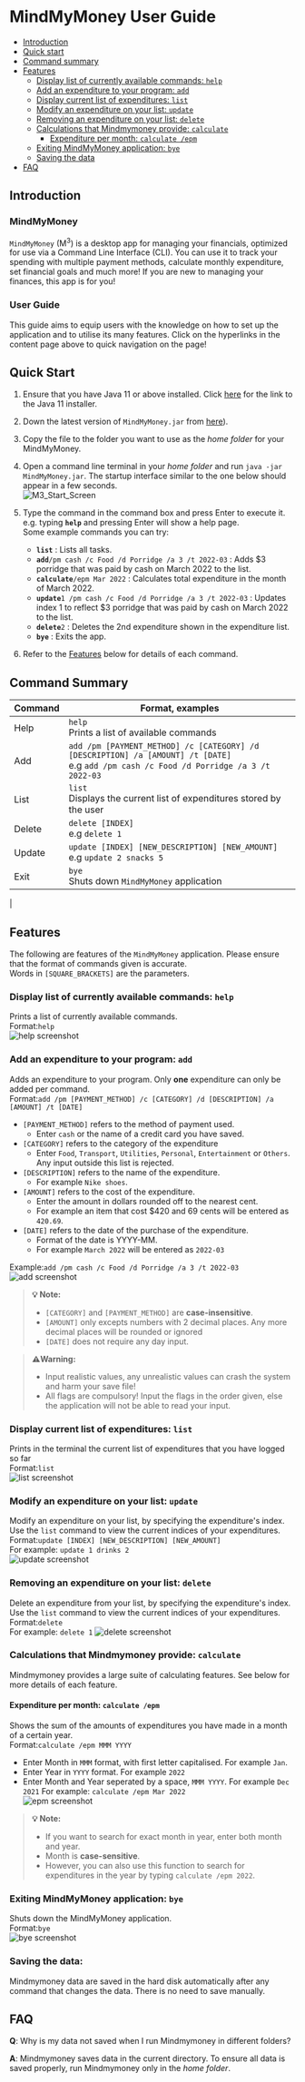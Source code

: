 # MindMyMoney User Guide

* [Introduction](#introduction)
* [Quick start](#quick-start)
* [Command summary](#command-summary)
* [Features](#features)
   * [Display list of currently available commands: `help`](#display-list-of-currently-available-commands-help)
   * [Add an expenditure to your program: `add`](#add-an-expenditure-to-your-program-add)
   * [Display current list of expenditures: `list` ](#display-current-list-of-expenditures-list)
   * [Modify an expenditure on your list: `update`](#modify-an-expenditure-on-your-list-update)
   * [Removing an expenditure on your list: `delete`](#removing-an-expenditure-on-your-list-delete)
   * [Calculations that Mindmymoney provide: `calculate`](#calculations-that-mindmymoney-provide-calculate)
      * [Expenditure per month: `calculate /epm`](#expenditure-per-month-calculate-epm)
   * [Exiting MindMyMoney application: `bye`](#exiting-mindmymoney-application-bye)
   * [Saving the data](#saving-the-data)
* [FAQ](#faq)
## Introduction
### MindMyMoney
`MindMyMoney` (M<sup>3</sup>) is a desktop app for managing your financials, optimized for use via a 
Command Line Interface (CLI). You can use it to track your spending with multiple payment methods, 
calculate monthly expenditure, set financial goals and much more! If you are new to managing your finances, this app
is for you!

### User Guide
This guide aims to equip users with the knowledge on how to set up the application and to utilise its many features.
Click on the hyperlinks in the content page above to quick navigation on the page!

## Quick Start

1. Ensure that you have Java 11 or above installed. Click 
   [here](https://docs.aws.amazon.com/corretto/latest/corretto-11-ug/downloads-list.html) for the link to the Java 11
   installer.
2. Down the latest version of `MindMyMoney.jar` from [here](https://github.com/AY2122S2-CS2113T-T10-4/tp/releases)).
3. Copy the file to the folder you want to use as the _home folder_ for your MindMyMoney.
4. Open a command line terminal in your _home folder_ and run `java -jar MindMyMoney.jar`. 
   The startup interface similar to the one below should appear in a few seconds.  
   ![M3_Start_Screen](images/start.PNG)
5. Type the command in the command box and press Enter to execute it. e.g. typing **`help`** and pressing Enter will
   show a help page.  
   Some example commands you can try:

    * **`list`** : Lists all tasks.
    * **`add`**`/pm cash /c Food /d Porridge /a 3 /t 2022-03` :
      Adds $3 porridge that was paid by cash on March 2022 to the list.
    * **`calculate`**`/epm Mar 2022` : Calculates total expenditure in the month of March 2022.  
    * **`update`**`1 /pm cash /c Food /d Porridge /a 3 /t 2022-03` :
      Updates index 1 to reflect $3 porridge that was paid by cash on March 2022 to the list.
    * **`delete`**`2` : Deletes the 2nd expenditure shown in the expenditure list.
    * **`bye`** : Exits the app.

6. Refer to the [Features](#features) below for details of each command.  
## Command Summary  

| Command | Format, examples                                                                                                                           |
|---------|--------------------------------------------------------------------------------------------------------------------------------------------|
| Help    | `help` <br/> Prints a list of available commands                                                                                           |
| Add     | `add /pm [PAYMENT_METHOD] /c [CATEGORY] /d [DESCRIPTION] /a [AMOUNT] /t [DATE]`<br/>e.g `add /pm cash /c Food /d Porridge /a 3 /t 2022-03` |
| List    | `list`<br/> Displays the current list of expenditures stored by the user                                                                   |
| Delete  | `delete [INDEX]`<br/>e.g `delete 1`                                                                                                        | 
| Update  | `update [INDEX] [NEW_DESCRIPTION] [NEW_AMOUNT]`<br/>e.g `update 2 snacks 5`                                                                |
| Exit    | `bye`<br/> Shuts down `MindMyMoney` application                                                                                            |
|

## Features  
The following are features of the `MindMyMoney` application. 
Please ensure that the format of commands given is accurate.  
Words in `[SQUARE_BRACKETS]` are the parameters.  

### Display list of currently available commands: `help`  
Prints a list of currently available commands.   
Format:`help`   
![help screenshot](./images/help.PNG)  

### Add an expenditure to your program: `add`  
Adds an expenditure to your program. Only **one** expenditure can only be added per command.  
Format:`add /pm [PAYMENT_METHOD] /c [CATEGORY] /d [DESCRIPTION] /a [AMOUNT] /t [DATE]`   
* `[PAYMENT_METHOD]` refers to the method of payment used.
  * Enter `cash` or the name of a credit card you have saved.  
* `[CATEGORY]` refers to the category of the expenditure
  * Enter `Food`, `Transport`, `Utilities`, `Personal`, `Entertainment` or `Others`. Any input outside this list is rejected.  
* `[DESCRIPTION]` refers to the name of the expenditure. 
  * For example `Nike shoes`.
* `[AMOUNT]` refers to the cost of the expenditure.
  * Enter the amount in dollars rounded off to the nearest cent.
  * For example an item that cost $420 and 69 cents will be entered as `420.69`.
* `[DATE]` refers to the date of the purchase of the expenditure.
  * Format of the date is YYYY-MM.
  * For example `March 2022` will be entered as `2022-03`
  
Example:`add /pm cash /c Food /d Porridge /a 3 /t 2022-03`  
![add screenshot](./images/add.PNG)
> **💡 Note:**
>- `[CATEGORY]` and `[PAYMENT_METHOD]` are **case-insensitive**.  
>- `[AMOUNT]` only excepts numbers with 2 decimal places. Any more decimal places will be rounded or ignored 
>- `[DATE]` does not require any day input.
  
> **⚠️Warning:**
>- Input realistic values, any unrealistic values can crash the system and harm your save file! 
>- All flags are compulsory! Input the flags in the order given, else the application will not be able to read your 
   > input.


### Display current list of expenditures: `list`   
Prints in the terminal the current list of expenditures that you have logged so far   
Format:`list`  
![list screenshot](./images/list.PNG)  

### Modify an expenditure on your list: `update`   
Modify an expenditure on your list, by specifying the expenditure's index.   
Use the `list` command to view the current indices of your expenditures.   
Format:`update [INDEX] [NEW_DESCRIPTION] [NEW_AMOUNT]`  
For example: `update 1 drinks 2`  
![update screenshot](./images/update.PNG)  

### Removing an expenditure on your list: `delete`  
Delete an expenditure from your list, by specifying the expenditure's index.  
Use the `list` command to view the current indices of your expenditures.   
Format:`delete`  
For example: `delete 1`
![delete screenshot](./images/delete.PNG)  

### Calculations that Mindmymoney provide: `calculate`
Mindmymoney provides a large suite of calculating features. See below for more details of each feature.

#### Expenditure per month: `calculate /epm`
Shows the sum of the amounts of expenditures you have made in a month of a certain year.  
Format:`calculate /epm MMM YYYY`  
* Enter Month in `MMM` format, with first letter capitalised. For example `Jan`.
* Enter Year in `YYYY` format. For example `2022`
* Enter Month and Year seperated by a space, `MMM YYYY`. For example `Dec 2021`
For example: `calculate /epm Mar 2022`  
![epm screenshot](./images/epm_screenshot.png)  
> **💡 Note:**
> - If you want to search for exact month in year, enter both month and year.
>  - Month is **case-sensitive**.
> - However, you can also use this function to search for expenditures in the year by typing `calculate /epm 2022`.  

### Exiting MindMyMoney application: `bye`  
Shuts down the MindMyMoney application.  
Format:`bye`  
![bye screenshot](./images/bye.PNG)  

### Saving the data:
Mindmymoney data are saved in the hard disk automatically after any command that changes the data. 
There is no need to save manually.

## FAQ

**Q**: Why is my data not saved when I run Mindmymoney in different folders?

**A**: Mindmymoney saves data in the current directory. To ensure all data is saved properly,
run Mindmymoney only in the _home folder_. 

